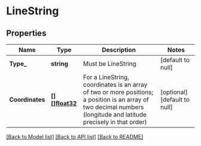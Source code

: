 # LineString

## Properties
Name | Type | Description | Notes
------------ | ------------- | ------------- | -------------
**Type_** | **string** | Must be LineString | [default to null]
**Coordinates** | [**[][]float32**](array.md) | For a LineString, coordinates is an array of two or more positions; a position is an array of two decimal numbers (longitude and latitude precisely in that order) | [optional] [default to null]

[[Back to Model list]](../README.md#documentation-for-models) [[Back to API list]](../README.md#documentation-for-api-endpoints) [[Back to README]](../README.md)


